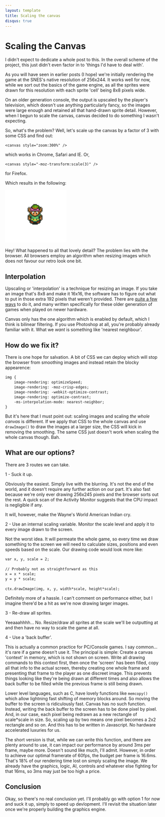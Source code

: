 ```yaml
---
layout: template
title: Scaling the canvas
disqus: true
---
```


# Scaling the Canvas

I didn't expect to dedicate a whole post to this. In the overall scheme of the project, this just didn't even factor in to 'things I'd have to deal with'.

As you will have seen in earlier posts (I hope) we're initially rendering the game at the SNES's native resolution of 256x244. It works well for now, while we sort out the basics of the game engine, as all the sprites were drawn for this resolution with each sprite 'cell' being 8x8 pixels wide.

On an older generation console, the output is upscaled by the player's television, which doesn't use anything particularly fancy, so the images were large enough and retained all that hand-drawn sprite detail. However, when I begun to scale the canvas, canvas decided to do something I wasn't expecting.

So, what's the problem? Well, let's scale up the canvas by a factor of 3 with some CSS and find out:

    <canvas style="zoom:300%" />

which works in Chrome, Safari and IE. Or,

    <canvas style="-moz-transform:scale(3)" />

for Firefox.

Which results in the following:

![Scaled Canvas](/img/articles/4-scaled-canvas.png)

Hey! What happened to all that lovely detail? The problem lies with the browser. All browsers employ an algorithm when resizing images which does not favour our retro look one bit.

## Interpolation

Upscaling or 'interpolation' is a technique for resizing an image. If you take an image that's 8x8 and make it 16x16, the software has to figure out what to put in those extra 192 pixels that weren't provided. There are [quite a few ways](https://en.wikipedia.org/wiki/Image_scaling) to do it, and many written specifically for these older generation of games when played on newer hardware.

Canvas only has the one algorithm which is enabled by default, which I think is bilinear filtering. If you use Photoshop at all, you're probably already familiar with it. What we _want_ is something like 'nearest neighbour'.

## How do we fix it?

There is one hope for salvation. A bit of CSS we can deploy which will stop the browser from smoothing images and instead retain the blocky appearence:

    img {
        image-rendering: optimizeSpeed;
        image-rendering: -moz-crisp-edges;
        image-rendering: -webkit-optimize-contrast;
        image-rendering: optimize-contrast;
        -ms-interpolation-mode: nearest-neighbor;
    }

But it's here that I must point out: scaling images and scaling _the whole canvas_ is different. If we apply that CSS to the whole canvas and use `drawImage()` to draw the images at a larger size, the CSS will kick in removing the smoothing. The same CSS just doesn't work when scaling the whole canvas though. Bah.

## What are our options?

There are 3 routes we can take.

1 - Suck it up.

Obviously the easiest. Simply live with the blurring. It's not the end of the world, and it doesn't require any further action on our part. It's also fast because we're only ever drawing 256x245 pixels and the browser sorts out the rest. A quick scan of the Activity Monitor suggests that the CPU impact is negligible if any.

It will, however, make the Wayne's World American Indian cry.

2 - Use an internal scaling variable. Monitor the scale level and apply it to every image drawn to the screen.

Not the worst idea. It will permeate the whole game, so every time we draw something to the screen we will need to calculate sizes, positions and even speeds based on the scale. Our drawing code would look more like:

    var x, y, scale = 2;

    // Probably not as straightforward as this
    x = x * scale;
    y = y * scale;

    ctx.drawImage(img, x, y, width*scale, height*scale);


Definitely more of a hassle. I can't comment on performance either, but I imagine there'd be a hit as we're now drawing larger images.

3 - Re-draw all sprites.

Yeeaaahhhh... No. Resize/draw all sprites at the scale we'll be outputting at and then have no way to scale the game at all.

4 - Use a 'back buffer'.

This is actually a common practice for PC/Console games. I say common... it's rare if a game doesn't use it. The principal is simple: Create a canvas 'context' in memory, which is not shown on screen. Write all drawing commands to this context first, then once the 'screen' has been filled, copy all that info to the actual screen, thereby creating one whole frame and presenting that frame to the player as one discreet image. This prevents things looking like they're being drawn at different times and also allows the back buffer to be filled while the previous frame is still being drawn.

Lower level languages, such as C, have lovely functions like `memcopy()` which allow lightning fast shifting of memory blocks around. So moving the buffer to the screen is ridiculously fast. Canvas has no such function. Instead, writing the back buffer to the screen has to be done pixel by pixel. And, in our case, each pixel being redrawn as a new rectangle of scale\*scale in size. So, scaling up by two means one pixel becomes a 2x2 rectangle and so on. And this has to be written in Javascript. No hardware accelerated luxuries for us.

The short version is that, while we can write this function, and there are plenty around to use, it can impact our performance by around 3ms per frame, maybe more. Doesn't sound like much, I'll admit. However, in order to achieve our optimal framerate of 60fps, the budget per frame is 16.6ms. That's 18% of our rendering time lost on simply scaling the image. We already have the graphics, logic, AI, controls and whatever else fighting for that 16ms, so 3ms may just be too high a price.

## Conclusion

Okay, so there's no real conclusion yet. I'll probably go with option 1 for now and suck it up, simply to speed up devlopment. I'll revisit the situation later once we're properly building the graphics engine.


